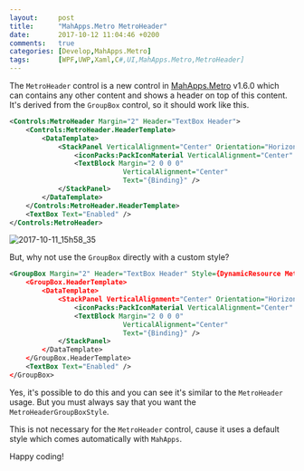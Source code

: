 ```yaml
---
layout:     post
title:      "MahApps.Metro MetroHeader"
date:       2017-10-12 11:04:46 +0200
comments:   true
categories: [Develop,MahApps.Metro]
tags:       [WPF,UWP,Xaml,C#,UI,MahApps.Metro,MetroHeader]
---
```


The `MetroHeader` control is a new control in [MahApps.Metro](https://github.com/MahApps/MahApps.Metro) v1.6.0 which can contains any other content and shows a header on top of this content. It's derived from the `GroupBox` control, so it should work like this.

```xml
<Controls:MetroHeader Margin="2" Header="TextBox Header">
    <Controls:MetroHeader.HeaderTemplate>
        <DataTemplate>
            <StackPanel VerticalAlignment="Center" Orientation="Horizontal">
                <iconPacks:PackIconMaterial VerticalAlignment="Center" Kind="FaceProfile" />
                <TextBlock Margin="2 0 0 0"
                            VerticalAlignment="Center"
                            Text="{Binding}" />
            </StackPanel>
        </DataTemplate>
    </Controls:MetroHeader.HeaderTemplate>
    <TextBox Text="Enabled" />
</Controls:MetroHeader>
```

![2017-10-11_15h58_35](https://user-images.githubusercontent.com/658431/31493203-754d8f58-af4e-11e7-8c40-c37b5834e1f5.png)

But, why not use the `GroupBox` directly with a custom style?

```xml
<GroupBox Margin="2" Header="TextBox Header" Style={DynamicResource MetroHeaderGroupBoxStyle}>
    <GroupBox.HeaderTemplate>
        <DataTemplate>
            <StackPanel VerticalAlignment="Center" Orientation="Horizontal">
                <iconPacks:PackIconMaterial VerticalAlignment="Center" Kind="FaceProfile" />
                <TextBlock Margin="2 0 0 0"
                            VerticalAlignment="Center"
                            Text="{Binding}" />
            </StackPanel>
        </DataTemplate>
    </GroupBox.HeaderTemplate>
    <TextBox Text="Enabled" />
</GroupBox>
```

Yes, it's possible to do this and you can see it's similar to the `MetroHeader` usage. But you must always say that you want the `MetroHeaderGroupBoxStyle`.

This is not necessary for the `MetroHeader` control, cause it uses a default style which comes automatically with `MahApps`.

Happy coding!
